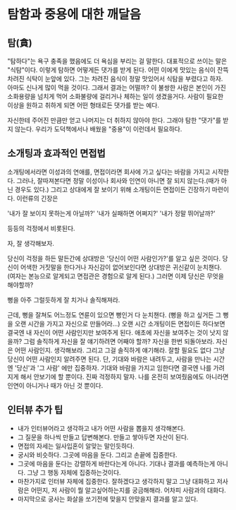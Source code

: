# 탐함과 중용에 대한 깨달음
## 탐(貪)
"탐하다"는 욕구 충족을 했음에도 더 욕심을 부리는 걸 말한다. 대표적으로 쓰이는 말은 "식탐"이다.
이렇게 탐하면 어떻게든 댓가를 받게 된다.
어떤 이에게 맛있는 음식이 잔뜩 차려진 식탁이 눈앞에 있다.
그는 차려진 음식이 정말 맛있어서 식탐을 부렸다고 하자. 
아마도 신나게 많이 먹을 것이다. 그래서 결과는 어떨까?
이 불쌍한 사람은 본인이 가진 소화용량을 넘치게 먹어 소화불량에 걸리거나 체하는 일이 생겼을거다.
사람이 필요한 이상을 원하고 취하게 되면 어떤 형태로든 댓가를 받는 예다.

자신한테 주어진 만큼만 얻고 나머지는 더 취하지 않아야 한다. 그래야 탐한 "댓가"를 받지 않는다. 
우리가 도덕책에서나 배웠을 "중용"이 이런데서 필요하다.

## 소개팅과 효과적인 면접법

소개팅에서라면 이성과의 연애를, 면접이라면 회사에 가고 싶다는 바람을 가지고 시작한다.
그러나, 잘따져본다면 정말 이성이나 회사와 인연이 아니면 잘 되지 않는다.(때가 아닌 경우도 있다.)
그리고 상대에게 잘 보이기 위해 소개팅이든 면접이든 긴장하기 마련이다. 
이런류의 긴장은 

'내가 잘 보이지 못하는게 아닐까?'
'내가 실패하면 어쩌지?'
'내가 정말 뛰어날까?'

등등의 걱정에서 비롯된다. 

자, 잘 생각해보자. 

당신이 걱정을 하든 말든간에 상대방은 '당신이 어떤 사람인가?'를 알고 싶은 것이다.
당신이 어색한 거짓말을 한다거나 자신감이 없어보인다면 상대방은 귀신같이 눈치챈다.
(여자는 본능으로 알게되고 면접관은 경험으로 알게 된다.)
그러면 이제 당신은 무엇을 해야할까?

뻥을 아주 그럴듯하게 잘 치거나 
솔직해져라.

근데, 뻥을 잘쳐도 어느정도 연륜이 있으면 뻥인거 다 눈치챈다.
(뻥을 하고 싶거든 그 뻥을 오랜 시간을 가지고 자신으로 만들어라...)
오랜 시간 소개팅이든 면접이든 하다보면 결국엔 내 자신이 어떤 사람인지만 보여주게 된다.
애초에 자신을 보여주는 것이 낫지 않을까?
그럼 솔직하게 자신을 잘 얘기하려면 어째야 할까?
자신을 한번 되돌아보라. 자신은 어떤 사람인지. 생각해보라.
그리고 그걸 솔직하게 얘기해라. 잘할 필요도 없다 그냥 당신이 어떤 사람인지 알려주면 된다.
단, 기대와 바람은 내려두고, 사람을 만나는 시간엔 '당신'과 '그 사람' 에만 집중하자.
기대와 바람을 가지고 임한다면 결국엔 나를 가려지게 해서 안보기에 할 뿐이다. 
진짜 걱정하지 말자. 나를 온전히 보여줬음에도 아니라면 인연이 아니거나 때가 아닌 것 뿐이다.


## 인터뷰 추가 팁
* 내가 인터뷰어라고 생각하고 내가 어떤 사람을 뽑을지 생각해본다.
* 그 질문을 하나씩 만들고 답변해본다. 만들고 쌓아두면 자산이 된다.
* 면접의 자세는 일사입혼이 알맞는 말인듯하다.
* 궁시와 비슷하다. 그곳에 마음을 둔다. 그리고 손끝에 집중한다.
* 그곳에 마음을 둔다는 강렬하게 바란다는게 아니다. 기대나 결과를 예측하는게 아니다. 그냥 그 행동 자체에 집중하는것이다.
* 마찬가지로 인터뷰 자체에 집중한다. 잘하겠다고 생각하지 말고 그냥 대화하고 저사람은 어떤지, 저 사람이 뭘 알고싶어하는지를 궁금해해라. 어차피 사람과의 대화다.
* 마지막으로 궁사는 화살을 쏘기전에 맞을지 안맞을지 결과를 알고 있다. 



